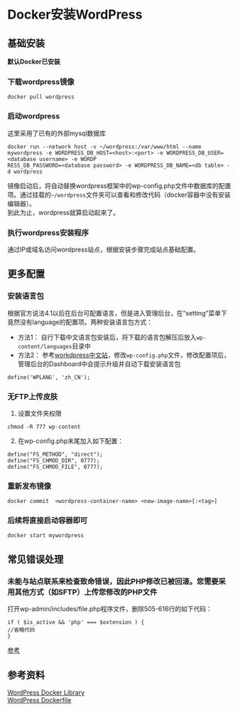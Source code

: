 # Docker安装WordPress

## 基础安装

**默认Docker已安装**

### 下载wordpress镜像
```
docker pull wordpress
```

### 启动wordpress
这里采用了已有的外部mysql数据库
```
docker run --network host -v ~/wordpress:/var/www/html --name mywordpress -e WORDPRESS_DB_HOST=<host>:<port> -e WORDPRESS_DB_USER=<database username> -e WORDP
RESS_DB_PASSWORD=<database password> -e WORDPRESS_DB_NAME=<db table> -d wordpress
```
镜像启动后，将自动替换wordpress框架中的wp-config.php文件中数据库的配置项。通过挂载的`~/wordpress`文件夹可以查看和修改代码（docker容器中没有安装编辑器）。  
到此为止，wordpress就算启动起来了。

### 执行wordpress安装程序
通过IP或域名访问wordpress站点，根据安装步骤完成站点基础配置。 

## 更多配置
### 安装语言包
根据官方说法4.1以后在后台可配置语言，但是进入管理后台，在“setting”菜单下竟然没有language的配置项。两种安装语言包方式：
* 方法1： 自行下载中文语言包安装后，将下载的语言包解压后放入`wp-content/languages`目录中
* 方法2： 参考[workdpress中文站](https://cn.wordpress.org/switching/)，修改`wp-config.php`文件，修改配置项后，管理后台的Dashboard中会提示升级并自动下载安装语言包
```
define('WPLANG', 'zh_CN');
```

### 无FTP上传皮肤
1. 设置文件夹权限
```
chmod -R 777 wp-content 
```
2. 在wp-config.php末尾加入如下配置：
```
define("FS_METHOD", "direct");
define("FS_CHMOD_DIR", 0777);
define("FS_CHMOD_FILE", 0777);
```

### 重新发布镜像
```
docker commit  <wordpress-container-name> <new-image-name>[:<tag>]
```
### 后续将直接启动容器即可
```
docker start mywordpress
```

## 常见错误处理
### 未能与站点联系来检查致命错误，因此PHP修改已被回滚。您需要采用其他方式（如SFTP）上传您修改的PHP文件
打开wp-admin/includes/file.php程序文件，删除505-616行的如下代码：
```
if ( $is_active && 'php' === $extension ) {
//省略代码
}
```
[参考](https://zmingcx.com/unable-to-communicate-back-with-site-to-check-for-fatal-errors.html)

## 参考资料
[WordPress Docker Library](https://github.com/docker-library/wordpress)  
[WordPress Dockerfile](https://github.com/docker-library/wordpress/tree/master/php7.4/apache)
